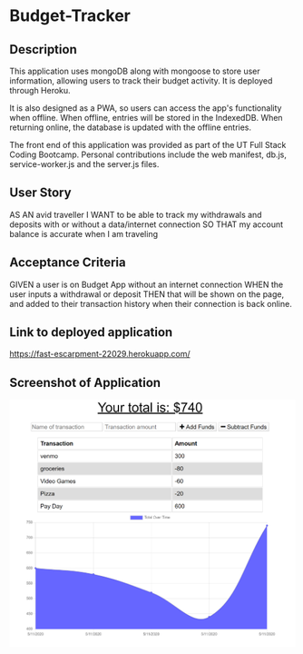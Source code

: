 # Budget-Tracker

## Description
This application uses mongoDB along with mongoose to store user information, allowing users to track their budget activity. It is deployed through Heroku.

It is also designed as a PWA, so users can access the app's functionality when offline. When offline, entries will be stored in the IndexedDB. When returning online, the database is updated with the offline entries.

The front end of this application was provided as part of the UT Full Stack Coding Bootcamp. Personal contributions include the web manifest, db.js, service-worker.js and the server.js files.

## User Story
AS AN avid traveller
I WANT to be able to track my withdrawals and deposits with or without a data/internet connection
SO THAT my account balance is accurate when I am traveling

## Acceptance Criteria
GIVEN a user is on Budget App without an internet connection
WHEN the user inputs a withdrawal or deposit
THEN that will be shown on the page, and added to their transaction history when their connection is back online.

## Link to deployed application

https://fast-escarpment-22029.herokuapp.com/

## Screenshot of Application
![Screenshot of Application](screenshot.png)